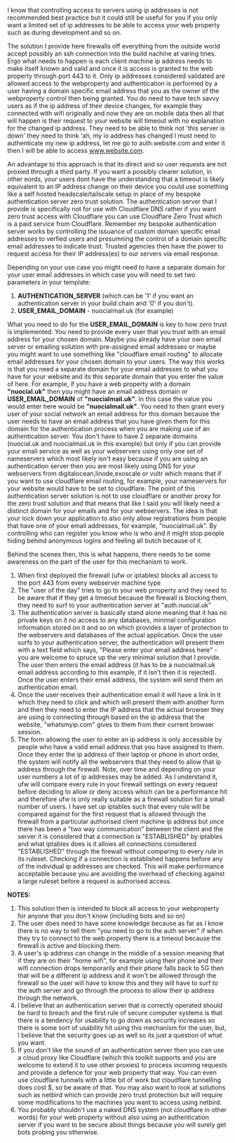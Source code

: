 I know that controlling access to servers using ip addresses is not recommended best practice but it could still be useful for you if you only want a limited set of ip addresses to be able to access your web property such as during development and so on. 

The solution I provide here firewalls off everything from the outside world accept possibly an ssh connection into the build nachine at varing tines. Ergo what needs to happen is each client machine ip address needs to make itself known and valid and once it is access is granted to the web property through port 443 to it. Only ip addresses considered validated are allowed access to the webproperty and authentication is performed by a user having a domain specific email address that you as the owner of the webproperty control then being granted. You do need to have tech savvy users as if the ip address of their device changes, for example they connected with wifi originally and now they are on mobile data then all that will happen is their request to your website will timeout with no explanation for the changed ip address. They need to be able to think not 'this server is down' they need to think 'ah, my io address has changed I must need to authenticate my new ip address, let me go to auth.website.com and enter it then I will be able to access www.website.com.

An advantage to this approach is that its direct and so user requests are not proxied through a third party. If you want a possibly clearer solution, in other eords, your users dont have the understanding that a timeout is likely equivalent to an IP address change on their device you could use something like a self hosted headscale/tailscale setup in place of my bespoke authentication server zero trust solution. The authentication server that I provide is specifically not for use with Cloudflare DNS rather if you want zero trust access with Cloudflare you can use Cloudflare Zero Trust which is a paid service from Cloudflare. Remember my bespoke authentication server works by controlling the issuance of custom domain specific email addresses to verfied users and presumning the control of a domain specific email addresses to indicate trust.
Trusted agencies then have the power to request access for their IP address(es) to our servers via email response.

Depending on your use case you might need to have a separate domain for your user email addresses in which case you will need to set two parameters in your template:

1. **AUTHENTICATION_SERVER** (which can be '1' if you want an authentication server in your build chain and '0' if you don't).
2. **USER_EMAIL_DOMAIN** - nuocialmail.uk (for example)

What you need to do for the **USER_EMAIL_DOMAIN** is key to how zero trust is implemented. You need to provide every user that you trust with an email address for your chosen domain. Maybe you already have your own email server or emailing solution with pre-assigned email addresses or maybe you might want to use something like "cloudflare email routing" to allocate email addresses for your chosen domain to your users. The way this works is that you need a separate domain for your email addresses to what you have for your website and its this separate domain that you enter the value of here. For example, if you have a web property with a domain **"nuocial.uk"** then you might have  an email address domain or **USER_EMAIL_DOMAIN** of **"nuocialmail.uk"**. In this case the value you would enter here would be **"nuocialmail.uk"**. You need to then grant every user of your social network an email address for this domain because the user needs to have an email address that you have given them for this domain for the authentication process when you are making use of an authentication server. You don't have to have 2 separate domains (nuocial.uk and nuocialmail.uk in this example) but only if you can provide your email service as well as your webservers using only one set of nameservers which most likely isn't easy because if you are using an authentication server then you are most likely using DNS for your webservers from digitalocean,linode,exoscale or vultr which means that if you want to use cloudflare email routing, for example, your nameservers for your website would have to be set to cloudflare. The point of this authentication server solution is not to use cloudflare or another proxy for the zero trust solution and that means that like I said you will likely need a distinct domain for your emails and for your webservers. The idea is that your lock down your  application to also only allow registrations from people that have one of your email addresses, for example, "nuocialmail.uk". By controlling who can register you  know who is who and it might stop people hiding behind anonymous logins and feeling all butch because of it. 

Behind the scenes then, this is what happens, there needs to be some awareness on the part of the user for this mechanism to work.

1. When first deployed the firewall (ufw or iptables) blocks all access to the port 443 from every webserver machine type
2. The "user of the day" tries to go to your web prroperty and they need to be aware that if they get a timeout because the firewall is blocking them, they need to surf to your authentication server at "auth.nuocial.uk"
3. The authentication server is basically stand alone meaning that it has no private keys on it no access to any databases, minimal configuration information stored on it and so on which provides a layer of protection to the webservers and databases of the actual application. Once the user surfs to your authentication server, the authentication will present them with a text field which says, "Please enter your email address here" - you  are welcome to spruce up the very minimal solution that I provide. The user then enters the email address (it has to be a nuocialmail.uk email address according to this example, if it isn't then it is rejected). Once the user enters their email address, the system will send them an authentication email.
4. Once the user receives their authentication email it will have a link in it which they need to click and which will present them with another form and then they need to enter the IP address that the actual browser they are using is connecting through  based on the ip address that the website, "whatsmyip.com" gives to them from their current browser session.
5. The form allowing the user to enter an ip address is only accessible by people who have a valid email address that you have assigned to them. Once they enter the ip address of their laptop or phone in short order, the system will notify all the webservers that they need to allow that ip address through the firewall. Note, over time and depending on your user numbers a lot of ip addresses may be added. As I understand it, ufw will compare every  rule in your firewall settings on every request before deciding to allow or deny access which can be a performance hit and therefore ufw is only really suitable as a firewall solution for a small number of users. I have set up iptables such that every rule will be compared against for the first request that is allowed through the firewall from a particular authorised client machine ip address but once there has been a "two way communication" between the client and the server it is considered that a connection is "ESTABLISHED" by iptables and what iptables does is it allows all connections considered "ESTABLISHED" through the firewall without comparing to every rule in its ruleset. Checking if a connection is established happens before any of the individual ip addresses are checked. This will make performance acceptable because you are avoiding the overhead of checking against a large ruleset before a request is authorised access.

**NOTES:**

1. This solution then is intended to block all access to your webproperty for anyone that you don't know (including bots and so on)
2. The user does need to have some knowledge because as far as I know there is no way to tell them "you need to go to the auth server" if when they try to connect to the web property there is a timeout because the firewall is active and blocking them.
3. A user's ip address can change in the middle of a session meaning that if they are on their "home wifi", for example using their phone and their wifi connection drops temporarily and their phone falls back to 5G then that will be a different ip address and it won't be allowed through the firewall so the user will have to know this and they will have to surf to the auth server and go through the process to allow their ip address through the network.
4. I believe that an authentication server that is correctly operated should be hard to breach and the first rule of secure computer systems is that there is a tendency for usability to go down as security increases so there is some sort of usability hit using this mechanism for the user, but, I believe that the security goes up as well so its just a question of what you want.
5. If you don't like the sound of an authentication server then you can use a cloud proxy like Cloudflare (which this toolkit supports and you are welcome to extend it to use other proxies) to process incoming requests and provide a defence for your web property that way. You can even use cloudflare tunnwls with a little bit of work but cloudflare tunnelling does cost $, so be aware of that. You may also want to look at solutions such as netbird which can provide zero trust protection but will require some modifications to the machines you want to access using netbird. 
6. You probably  shouldn't use a naked DNS system (not cloudflare in other words) for your web property without also using an authentication server if you want to be secure about things because you will surely get bots probing you otherwise.
